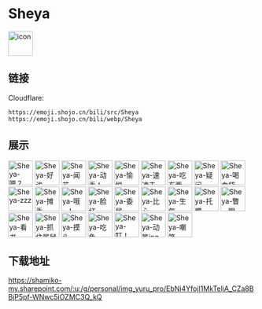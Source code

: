# Sheya
<img src="https://emoji.shojo.cn/bili/src/Sheya/icon.png" width="50" height="50" alt="icon">

## 链接
Cloudflare:
```
https://emoji.shojo.cn/bili/src/Sheya
https://emoji.shojo.cn/bili/webp/Sheya
```
## 展示
<img src="https://emoji.shojo.cn/bili/src/Sheya/Sheya-嗯？.png" width="50" height="50" alt="Sheya-嗯？">
<img src="https://emoji.shojo.cn/bili/src/Sheya/Sheya-好诶.png" width="50" height="50" alt="Sheya-好诶">
<img src="https://emoji.shojo.cn/bili/src/Sheya/Sheya-闻花.png" width="50" height="50" alt="Sheya-闻花">
<img src="https://emoji.shojo.cn/bili/src/Sheya/Sheya-动手！.png" width="50" height="50" alt="Sheya-动手！">
<img src="https://emoji.shojo.cn/bili/src/Sheya/Sheya-愉悦~.png" width="50" height="50" alt="Sheya-愉悦~">
<img src="https://emoji.shojo.cn/bili/src/Sheya/Sheya-速速击剑！.png" width="50" height="50" alt="Sheya-速速击剑！">
<img src="https://emoji.shojo.cn/bili/src/Sheya/Sheya-吃东西.png" width="50" height="50" alt="Sheya-吃东西">
<img src="https://emoji.shojo.cn/bili/src/Sheya/Sheya-疑问.png" width="50" height="50" alt="Sheya-疑问">
<img src="https://emoji.shojo.cn/bili/src/Sheya/Sheya-喝血袋.png" width="50" height="50" alt="Sheya-喝血袋">
<img src="https://emoji.shojo.cn/bili/src/Sheya/Sheya-zzz.png" width="50" height="50" alt="Sheya-zzz">
<img src="https://emoji.shojo.cn/bili/src/Sheya/Sheya-摊手.png" width="50" height="50" alt="Sheya-摊手">
<img src="https://emoji.shojo.cn/bili/src/Sheya/Sheya-哦~！.png" width="50" height="50" alt="Sheya-哦~！">
<img src="https://emoji.shojo.cn/bili/src/Sheya/Sheya-脸红.png" width="50" height="50" alt="Sheya-脸红">
<img src="https://emoji.shojo.cn/bili/src/Sheya/Sheya-委屈.png" width="50" height="50" alt="Sheya-委屈">
<img src="https://emoji.shojo.cn/bili/src/Sheya/Sheya-比心.png" width="50" height="50" alt="Sheya-比心">
<img src="https://emoji.shojo.cn/bili/src/Sheya/Sheya-生气.png" width="50" height="50" alt="Sheya-生气">
<img src="https://emoji.shojo.cn/bili/src/Sheya/Sheya-托腮.png" width="50" height="50" alt="Sheya-托腮">
<img src="https://emoji.shojo.cn/bili/src/Sheya/Sheya-瞥一眼.png" width="50" height="50" alt="Sheya-瞥一眼">
<img src="https://emoji.shojo.cn/bili/src/Sheya/Sheya-看书.png" width="50" height="50" alt="Sheya-看书">
<img src="https://emoji.shojo.cn/bili/src/Sheya/Sheya-抓住属鼠.png" width="50" height="50" alt="Sheya-抓住属鼠">
<img src="https://emoji.shojo.cn/bili/src/Sheya/Sheya-摸头.png" width="50" height="50" alt="Sheya-摸头">
<img src="https://emoji.shojo.cn/bili/src/Sheya/Sheya-吃鱼.png" width="50" height="50" alt="Sheya-吃鱼">
<img src="https://emoji.shojo.cn/bili/src/Sheya/Sheya-叮！.png" width="50" height="50" alt="Sheya-叮！">
<img src="https://emoji.shojo.cn/bili/src/Sheya/Sheya-动笔ing.png" width="50" height="50" alt="Sheya-动笔ing">
<img src="https://emoji.shojo.cn/bili/src/Sheya/Sheya-嘲笑.png" width="50" height="50" alt="Sheya-嘲笑">

## 下载地址

https://shamiko-my.sharepoint.com/:u:/g/personal/img_yuru_pro/EbNi4YfojI1MkTeljA_CZa8BBjP5pf-WNwc5iOZMC3Q_kQ